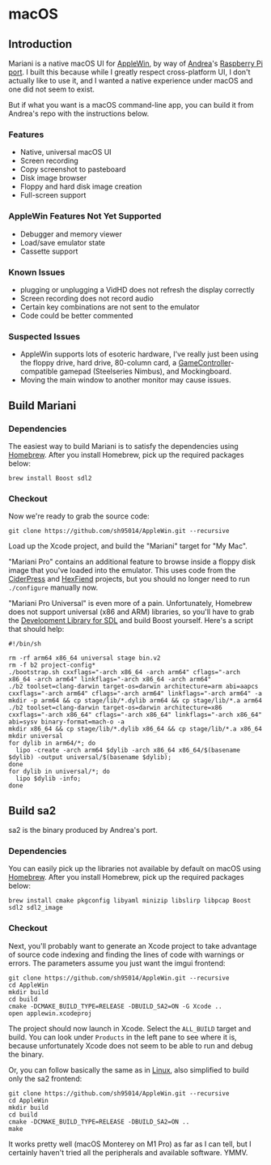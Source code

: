 # macOS

## Introduction

Mariani is a native macOS UI for [AppleWin](https://github.com/AppleWin/AppleWin), by way of [Andrea](https://github.com/audetto)'s [Raspberry Pi port](https://github.com/audetto/AppleWin). I built this because while I greatly respect cross-platform UI, I don't actually like to use it, and I wanted a native experience under macOS and one did not seem to exist.

But if what you want is a macOS command-line app, you can build it from Andrea's repo with the instructions below.

### Features

- Native, universal macOS UI
- Screen recording
- Copy screenshot to pasteboard
- Disk image browser
- Floppy and hard disk image creation
- Full-screen support

### AppleWin Features Not Yet Supported

- Debugger and memory viewer
- Load/save emulator state
- Cassette support

### Known Issues

- plugging or unplugging a VidHD does not refresh the display correctly
- Screen recording does not record audio
- Certain key combinations are not sent to the emulator
- Code could be better commented

### Suspected Issues

- AppleWin supports lots of esoteric hardware, I've really just been using the floppy drive, hard drive, 80-column card, a [GameController](https://developer.apple.com/documentation/gamecontroller)-compatible gamepad (Steelseries Nimbus), and Mockingboard.
- Moving the main window to another monitor may cause issues.

## Build Mariani

### Dependencies

The easiest way to build Mariani is to satisfy the dependencies using [Homebrew](https://brew.sh). After you install Homebrew, pick up the required packages below:

```
brew install Boost sdl2
```

### Checkout

Now we're ready to grab the source code:

```
git clone https://github.com/sh95014/AppleWin.git --recursive
```

Load up the Xcode project, and build the "Mariani" target for "My Mac".

"Mariani Pro" contains an additional feature to browse inside a floppy disk image that you've loaded into the emulator. This uses code from the [CiderPress](https://github.com/fadden/ciderpress) and [HexFiend](https://github.com/HexFiend/HexFiend) projects, but you should no longer need to run `./configure` manually now.

"Mariani Pro Universal" is even more of a pain. Unfortunately, Homebrew does not support universal (x86 and ARM) libraries, so you'll have to grab the [Development Library for SDL](https://www.libsdl.org/download-2.0.php) and build Boost yourself. Here's a script that should help:

```
#!/bin/sh

rm -rf arm64 x86_64 universal stage bin.v2
rm -f b2 project-config*
./bootstrap.sh cxxflags="-arch x86_64 -arch arm64" cflags="-arch x86_64 -arch arm64" linkflags="-arch x86_64 -arch arm64"
./b2 toolset=clang-darwin target-os=darwin architecture=arm abi=aapcs cxxflags="-arch arm64" cflags="-arch arm64" linkflags="-arch arm64" -a
mkdir -p arm64 && cp stage/lib/*.dylib arm64 && cp stage/lib/*.a arm64
./b2 toolset=clang-darwin target-os=darwin architecture=x86 cxxflags="-arch x86_64" cflags="-arch x86_64" linkflags="-arch x86_64" abi=sysv binary-format=mach-o -a
mkdir x86_64 && cp stage/lib/*.dylib x86_64 && cp stage/lib/*.a x86_64
mkdir universal
for dylib in arm64/*; do 
  lipo -create -arch arm64 $dylib -arch x86_64 x86_64/$(basename $dylib) -output universal/$(basename $dylib); 
done
for dylib in universal/*; do
  lipo $dylib -info;
done
```

## Build sa2

sa2 is the binary produced by Andrea's port.

### Dependencies

You can easily pick up the libraries not available by default on macOS using [Homebrew](https://brew.sh). After you install Homebrew, pick up the required packages below:

```
brew install cmake pkgconfig libyaml minizip libslirp libpcap Boost sdl2 sdl2_image
```

### Checkout

Next, you'll probably want to generate an Xcode project to take advantage of source code indexing and finding the lines of code with warnings or errors. The parameters assume you just want the imgui frontend:

```
git clone https://github.com/sh95014/AppleWin.git --recursive
cd AppleWin
mkdir build
cd build
cmake -DCMAKE_BUILD_TYPE=RELEASE -DBUILD_SA2=ON -G Xcode ..
open applewin.xcodeproj
```

The project should now launch in Xcode. Select the `ALL_BUILD` target and build. You can look under `Products` in the left pane to see where it is, because unfortunately Xcode does not seem to be able to run and debug the binary.

Or, you can follow basically the same as in [Linux](linux.md), also simplified to build only the sa2 frontend:

```
git clone https://github.com/sh95014/AppleWin.git --recursive
cd AppleWin
mkdir build
cd build
cmake -DCMAKE_BUILD_TYPE=RELEASE -DBUILD_SA2=ON ..
make
```

It works pretty well (macOS Monterey on M1 Pro) as far as I can tell, but I certainly haven't tried all the peripherals and available software. YMMV.